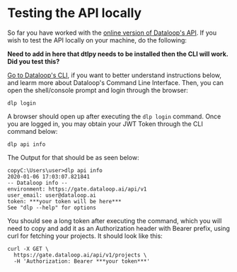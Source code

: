 

# Testing the API locally
So far you have worked with the [online version of Dataloop's API](https://gate.dataloop.ai/api/v1/docs#/). If you wish to test the API locally on your machine, do the following:

**Need to add in here that dtlpy needs to be installed then the CLI will work.  Did you test this?**

[Go to Dataloop's CLI](https://dataloop.ai/docs/dataloop-cli), if you want to better understand instructions below, and learm more about Dataloop's Command Line Interface. Then, you can open the shell/console prompt and login through the browser:

```
dlp login
```
A browser should open up after executing the ```dlp login``` command. Once you are logged in, you may obtain your JWT Token through the CLI command below:

```
dlp api info
```
The Output for that should be as seen below:
```
copyC:\Users\user>dlp api info
2020-01-06 17:03:07.821841
-- Dataloop info --
environment: https://gate.dataloop.ai/api/v1
user_email: user@dataloop.ai
token: ***your token will be here***
See "dlp --help" for options
```
You should see a long token after executing the command, which you will need to copy and add it as an Authorization header with Bearer prefix, using curl for fetching your projects. It should look like this:
```
curl -X GET \
  https://gate.dataloop.ai/api/v1/projects \
  -H 'Authorization: Bearer ***your token***'
  ```
